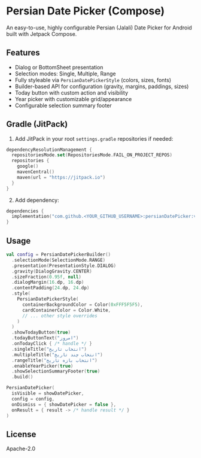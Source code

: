 # Persian Date Picker (Compose)

An easy-to-use, highly configurable Persian (Jalali) Date Picker for Android built with Jetpack Compose.

## Features
- Dialog or BottomSheet presentation
- Selection modes: Single, Multiple, Range
- Fully styleable via `PersianDatePickerStyle` (colors, sizes, fonts)
- Builder-based API for configuration (gravity, margins, paddings, sizes)
- Today button with custom action and visibility
- Year picker with customizable grid/appearance
- Configurable selection summary footer

## Gradle (JitPack)
1. Add JitPack in your root `settings.gradle` repositories if needed:
```kotlin
dependencyResolutionManagement {
  repositoriesMode.set(RepositoriesMode.FAIL_ON_PROJECT_REPOS)
  repositories {
    google()
    mavenCentral()
    maven(url = "https://jitpack.io")
  }
}
```
2. Add dependency:
```kotlin
dependencies {
  implementation("com.github.<YOUR_GITHUB_USERNAME>:persianDatePicker:v1.0.0")
}
```

## Usage
```kotlin
val config = PersianDatePickerBuilder()
  .selectionMode(SelectionMode.RANGE)
  .presentation(PresentationStyle.DIALOG)
  .gravity(DialogGravity.CENTER)
  .sizeFraction(0.95f, null)
  .dialogMargin(16.dp, 16.dp)
  .contentPadding(24.dp, 24.dp)
  .style(
    PersianDatePickerStyle(
      containerBackgroundColor = Color(0xFFF5F5F5),
      cardContainerColor = Color.White,
      // ... other style overrides
    )
  )
  .showTodayButton(true)
  .todayButtonText("امروز")
  .onTodayClick { /* handle */ }
  .singleTitle("انتخاب تاریخ")
  .multipleTitle("انتخاب چند تاریخ")
  .rangeTitle("انتخاب بازه تاریخ")
  .enableYearPicker(true)
  .showSelectionSummaryFooter(true)
  .build()

PersianDatePicker(
  isVisible = showDatePicker,
  config = config,
  onDismiss = { showDatePicker = false },
  onResult = { result -> /* handle result */ }
)
```

## License
Apache-2.0
